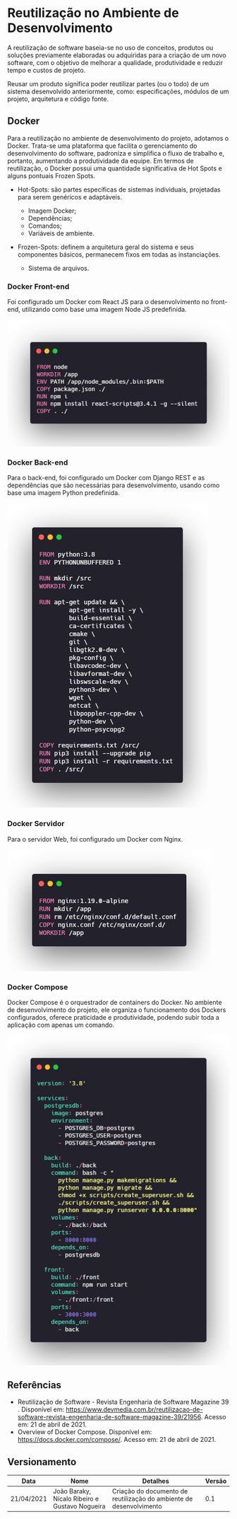 # Reutilização no Ambiente de Desenvolvimento

A reutilização de software baseia-se no uso de conceitos, produtos ou soluções previamente elaboradas ou adquiridas para a criação de um novo software, com o objetivo de melhorar a qualidade, produtividade e reduzir tempo e custos de projeto.

Reusar um produto significa poder reutilizar partes (ou o todo) de um sistema desenvolvido anteriormente, como: especificações, módulos de um projeto, arquitetura e código fonte.

## Docker

Para a reutilização no ambiente de desenvolvimento do projeto, adotamos o Docker. Trata-se uma plataforma que facilita o gerenciamento do desenvolvimento do software, padroniza e simplifica o fluxo de trabalho e, portanto, aumentando a produtividade da equipe. Em termos de reutilização, o Docker possui uma quantidade significativa de Hot Spots e alguns pontuais Frozen Spots.

- Hot-Spots: são partes específicas de sistemas individuais, projetadas para serem genéricos e adaptáveis.
    - Imagem Docker;
    - Dependências;
    - Comandos;
    - Variáveis de ambiente.

- Frozen-Spots: definem a arquitetura geral do sistema e seus componentes básicos, permanecem fixos em todas as instanciações.
    - Sistema de arquivos.

### Docker Front-end

Foi configurado um Docker com React JS para o desenvolvimento no front-end, utilizando como base uma imagem Node JS predefinida.

![frontend](imagens/docker_frontend.png)

### Docker Back-end

Para o back-end, foi configurado um Docker com Django REST e as dependências que são necessárias para desenvolvimento, usando como base uma imagem Python predefinida.

![backend](imagens/docker_backend.png)

### Docker Servidor

Para o servidor Web, foi configurado um Docker com Nginx.

![servidor](imagens/docker_servidor.png)

### Docker Compose

Docker Compose é o orquestrador de containers do Docker. No ambiente de desenvolvimento do projeto, ele organiza o funcionamento dos Dockers configurados, oferece praticidade e produtividade, podendo subir toda a aplicação com apenas um comando.

![compose](imagens/docker_compose.png)

## Referências

- Reutilização de Software - Revista Engenharia de Software Magazine 39 . Disponível em: <https://www.devmedia.com.br/reutilizacao-de-software-revista-engenharia-de-software-magazine-39/21956>. Acesso em: 21 de abril de 2021.
- Overview of Docker Compose. Disponível em: <https://docs.docker.com/compose/>. Acesso em: 21 de abril de 2021.

## Versionamento

| Data       | Nome                                           | Detalhes                                                            | Versão |
| ---------- | ---------------------------------------------- | ------------------------------------------------------------------- | ------ |
| 21/04/2021 | João Baraky, Nícalo Ribeiro e Gustavo Nogueira | Criação do documento de reutilização do ambiente de desenvolvimento | 0.1    |

